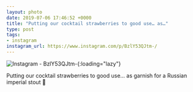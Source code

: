 ```yaml
---
layout: photo
date: 2019-07-06 17:46:52 +0000
title: "Putting our cocktail strawberries to good use… as…"
type: post
tags:
- instagram
instagram_url: https://www.instagram.com/p/BzlY53QJtm-/
---
```


![Instagram - BzlY53QJtm-](https://colinseymour.co.uk/img/BzlY53QJtm-.jpg){:loading="lazy"}

Putting our cocktail strawberries to good use… as garnish for a Russian imperial stout 🤣
